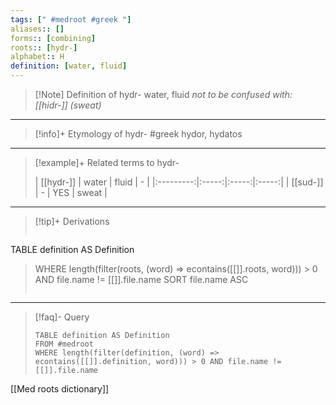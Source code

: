 ```yaml
---
tags: [" #medroot #greek "]
aliases:: []
forms:: [combining]
roots:: [hydr-]
alphabet:: H
definition: [water, fluid]
---
```

>[!Note] Definition of hydr-
>water, fluid
>*not to be confused with: [[hidr-]] (sweat)*
_____
>[!info]+ Etymology of hydr-
>#greek hydor, hydatos
_____
>[!example]+ Related terms to hydr-
>
>| [[hydr-]] | water | fluid |   -   |
|:---------:|:-----:|:-----:|:-----:|
| [[sud-]]  |   -   |  YES  | sweat |
_____
>[!tip]+ Derivations
>```dataview
TABLE definition AS Definition 
>WHERE length(filter(roots, (word) => econtains([[]].roots, word))) > 0 AND file.name != [[]].file.name
SORT file.name ASC
>```
___
>[!faq]- Query
>
>```dataview
>TABLE definition AS Definition
>FROM #medroot
>WHERE length(filter(definition, (word) => econtains([[]].definition, word))) > 0 AND file.name != [[]].file.name
>```

[[Med roots dictionary]]